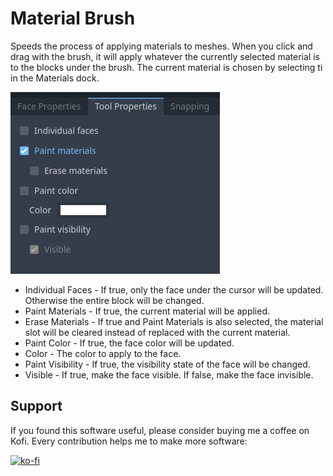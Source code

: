 # Material Brush

Speeds the process of applying materials to meshes.  When you click and drag with the brush, it will apply whatever the currently selected material is to the blocks under the brush.  The current material is chosen by selecting ti in the Materials dock.


![Tool properties dock](tool_material_brush_tool_properties.png)


* Individual Faces - If true, only the face under the cursor will be updated.  Otherwise the entire block will be changed.
* Paint Materials - If true, the current material will be applied.
* Erase Materials - If true and Paint Materials is also selected, the material slot will be cleared instead of replaced with the current material.
* Paint Color - If true, the face color will be updated.
* Color - The color to apply to the face.
* Paint Visibility - If true, the visibility state of the face will be changed.
* Visible - If true, make the face visible.  If false, make the face invisible.



## Support

If you found this software useful, please consider buying me a coffee on Kofi.  Every contribution helps me to make more software:

[![ko-fi](https://ko-fi.com/img/githubbutton_sm.svg)](https://ko-fi.com/Y8Y43J6OB)
